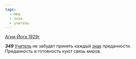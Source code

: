 ```yaml
---
tags:
  - мир
  - знак
  - учитель
---
```


[Агни-Йога 1929г](https://127.0.0.1:4002/agni/1929)

___349___
[Учитель](../../../tags/#учитель) не забудет принять каждый [знак](../../../tags/#знак) преданности. Преданность и готовность куют связь миров.